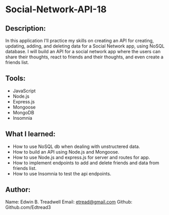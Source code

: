 # Social-Network-API-18

 ## Description:   
  In this application I'll practice my skills on creating an API for creating, updating, adding, and 
deleting data for a Social Network app, using NoSQL database. I will build an API for a social network app
where the users can share their thoughts, react to friends and their thoughts, and even create a friends list.

## Tools:
- JavaScript
- Node.js
- Express.js
- Mongoose
- MongoDB
- Insomnia

## What I learned:
- How to use NoSQL db when dealing with unstructered data.
- How to build an API using Node.js and Mongoose.
- How to use Node.js and express.js for server and routes for app.
- How to implement endpoints to add and delete friends and data from friends list.
- How to use Insomnia to test the api endpoints.

## Author:
Name: Edwin B. Treadwell
Email: etread@gmail.com
Github: Github.com/Edtread3


